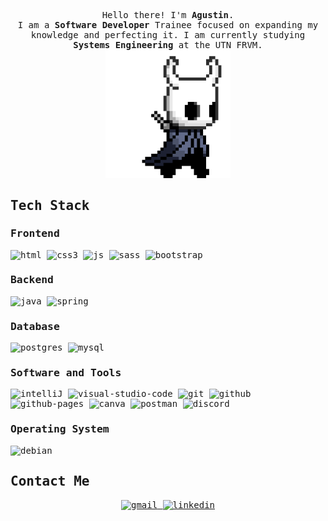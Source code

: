 <samp>
<p align="center">
  <br>Hello there! I'm <b>Agustin</b>.
  <br>I am a <b>Software Developer</b> Trainee focused on expanding my knowledge and perfecting it. I am currently studying <b>Systems Engineering</b> at the UTN FRVM.</br>
  <img src="https://raw.githubusercontent.com/TanZng/TanZng/master/assets/hollor_knight3.gif" width="200"/>
</p>
<div>
  <h2>Tech Stack</h2>
  <div>
    <h3>Frontend</h3>
    <img src="https://img.shields.io/badge/html5-%23E34F26.svg?style=for-the-badge&logo=html5&logoColor=white" alt="html">
    <img src="https://img.shields.io/badge/css3-%231572B6.svg?style=for-the-badge&logo=css3&logoColor=white" alt="css3">
    <img src="https://img.shields.io/badge/javascript-%23323330.svg?style=for-the-badge&logo=javascript&logoColor=%23F7DF1E" alt="js">
    <img src="https://img.shields.io/badge/SASS-hotpink.svg?style=for-the-badge&logo=SASS&logoColor=white" alt="sass">
    <img src="https://img.shields.io/badge/bootstrap-%238511FA.svg?style=for-the-badge&logo=bootstrap&logoColor=white" alt="bootstrap">
  </div>
  <div>
    <h3>Backend</h3>
    <img src="https://img.shields.io/badge/java-%23ED8B00.svg?style=for-the-badge&logo=openjdk&logoColor=white" alt="java">
    <img src="https://img.shields.io/badge/spring-%236DB33F.svg?style=for-the-badge&logo=spring&logoColor=white" alt="spring">
  </div>
  <div>
    <h3>Database</h3>
    <img src="https://img.shields.io/badge/postgres-%23316192.svg?style=for-the-badge&logo=postgresql&logoColor=white" alt="postgres">
    <img src="https://img.shields.io/badge/mysql-4479A1.svg?style=for-the-badge&logo=mysql&logoColor=white" alt="mysql">
  </div>
  <div>
    <h3>Software and Tools</h3>
    <img src="https://img.shields.io/badge/IntelliJIDEA-000000.svg?style=for-the-badge&logo=intellij-idea&logoColor=white" alt="intelliJ">
    <img src="https://img.shields.io/badge/Visual%20Studio%20Code-0078d7.svg?style=for-the-badge&logo=visual-studio-code&logoColor=white" alt="visual-studio-code">
    <img src="https://img.shields.io/badge/git-%23F05033.svg?style=for-the-badge&logo=git&logoColor=white" alt="git">
    <img src="https://img.shields.io/badge/github-%23121011.svg?style=for-the-badge&logo=github&logoColor=white" alt="github">
    <img src="https://img.shields.io/badge/github%20pages-121013?style=for-the-badge&logo=github&logoColor=white" alt="github-pages">
    <img src="https://img.shields.io/badge/Canva-%2300C4CC.svg?style=for-the-badge&logo=Canva&logoColor=white" alt="canva">
    <img src="https://img.shields.io/badge/Postman-FF6C37?style=for-the-badge&logo=postman&logoColor=white" alt="postman">
    <img src="https://img.shields.io/badge/Discord-%235865F2.svg?style=for-the-badge&logo=discord&logoColor=white" alt="discord">
  </div>
    <div>
    <h3>Operating System</h3>
    <img src="https://img.shields.io/badge/Debian-D70A53?style=for-the-badge&logo=debian&logoColor=white" alt="debian">
  </div>
</div>
<div>
  <h2>Contact Me</h2>
  <div align="center">
    <a href="mailto:anil.agustin06@gmail.com">
        <img src="https://img.shields.io/badge/Gmail-D14836?style=for-the-badge&logo=gmail&logoColor=white" alt="gmail">
    </a>
    <a href="https://www.linkedin.com/in/agustin-anil">
        <img src="https://img.shields.io/badge/linkedin-%230077B5.svg?style=for-the-badge&logo=linkedin&logoColor=white" alt="linkedin">
    </a>
  </div>
</div>

</samp>
